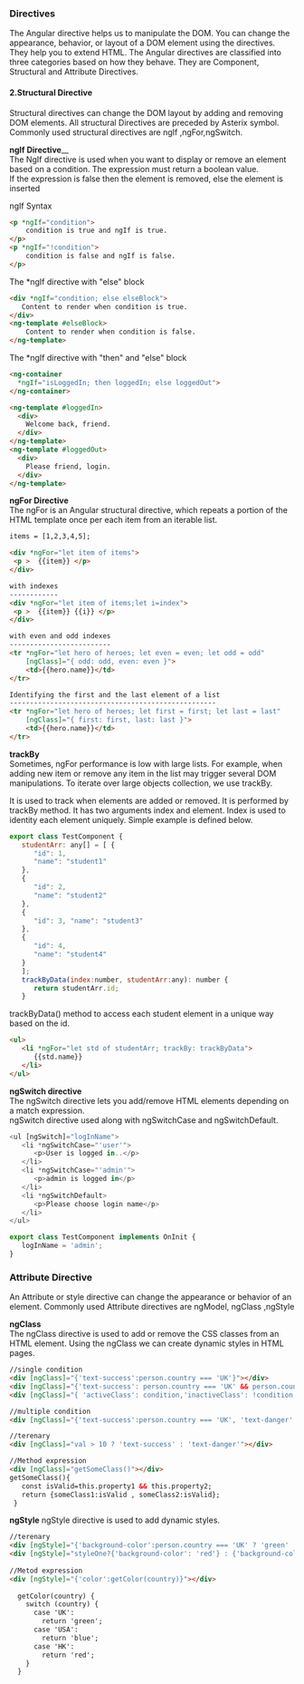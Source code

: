 
### Directives
The Angular directive helps us to manipulate the DOM. You can change the appearance, behavior, or layout of a DOM element using the directives. They help you to extend HTML.
The Angular directives are classified into three categories based on how they behave. They are Component, Structural and Attribute Directives.

#### 2.Structural Directive
Structural directives can change the DOM layout by adding and removing DOM elements. All structural Directives are preceded by Asterix symbol.    
Commonly used structural directives are ngIf ,ngFor,ngSwitch.               

__ngIf Directive____    
The NgIf directive is used when you want to display or remove an element based on a condition.
The expression must return a boolean value.        
If the expression is false then the element is removed, else the element is inserted        

ngIf Syntax
``` html
<p *ngIf="condition">  
    condition is true and ngIf is true.  
</p>  
<p *ngIf="!condition">  
    condition is false and ngIf is false.  
</p>  
````
The *ngIf directive  with  "else" block   
``` html
<div *ngIf="condition; else elseBlock">  
   Content to render when condition is true.  
</div>  
<ng-template #elseBlock>  
    Content to render when condition is false.  
</ng-template>   
````

The *ngIf directive  with  "then" and "else" block
``` html
<ng-container
  *ngIf="isLoggedIn; then loggedIn; else loggedOut">
</ng-container>

<ng-template #loggedIn>
  <div>
    Welcome back, friend.
  </div>
</ng-template>
<ng-template #loggedOut>
  <div>
    Please friend, login.
  </div>
</ng-template> 
````

__ngFor Directive__          
The ngFor is an Angular structural directive, which repeats a portion of the HTML template once per each item from an iterable list.     
```html
items = [1,2,3,4,5];

<div *ngFor="let item of items">
 <p >  {{item}} </p>
</div>

with indexes
------------
<div *ngFor="let item of items;let i=index">
 <p >  {{item}} {{i}} </p>
</div>

with even and odd indexes
-------------------------
<tr *ngFor="let hero of heroes; let even = even; let odd = odd" 
    [ngClass]="{ odd: odd, even: even }">
    <td>{{hero.name}}</td>
</tr>

Identifying the first and the last element of a list
---------------------------------------------------
<tr *ngFor="let hero of heroes; let first = first; let last = last" 
    [ngClass]="{ first: first, last: last }">
    <td>{{hero.name}}</td>
</tr>

```
__trackBy__            
Sometimes, ngFor performance is low with large lists. For example, when adding new item or remove any item in the list may trigger several DOM manipulations. To iterate over large objects collection, we use trackBy.

It is used to track when elements are added or removed. It is performed by trackBy method. It has two arguments index and element. Index is used to identity each element uniquely. Simple example is defined below.
```javascript
export class TestComponent { 
   studentArr: any[] = [ { 
      "id": 1, 
      "name": "student1" 
   }, 
   { 
      "id": 2,
      "name": "student2" 
   }, 
   { 
      "id": 3, "name": "student3"
   },
   { 
      "id": 4, 
      "name": "student4" 
   } 
   ]; 
   trackByData(index:number, studentArr:any): number { 
      return studentArr.id; 
   }
```
trackByData() method to access each student element in a unique way based on the id.
```html
<ul> 
   <li *ngFor="let std of studentArr; trackBy: trackByData">
      {{std.name}} 
   </li>
</ul>

```
__ngSwitch directive__    
The ngSwitch directive lets you add/remove HTML elements depending on a match expression.         
ngSwitch directive used along with ngSwitchCase and ngSwitchDefault.   

```javascript
<ul [ngSwitch]="logInName"> 
   <li *ngSwitchCase="'user'"> 
      <p>User is logged in..</p> 
   </li> 
   <li *ngSwitchCase="'admin'"> 
      <p>admin is logged in</p> 
   </li> 
   <li *ngSwitchDefault> 
      <p>Please choose login name</p> 
   </li> 
</ul>

export class TestComponent implements OnInit {  
   logInName = 'admin'; 
}

```

### Attribute Directive     
An Attribute or style directive can change the appearance or behavior of an element.
Commonly used Attribute directives are ngModel, ngClass ,ngStyle

__ngClass__           
The ngClass directive is used to add or remove the CSS classes from an HTML element. Using the ngClass we can create dynamic styles in HTML pages.   

```html
//single condition
<div [ngClass]="{'text-success':person.country === 'UK'}"></div>
<div [ngClass]="{'text-success': person.country === 'UK' && person.country === 'INDIA'}"></div>
<div [ngClass]="{ 'activeClass': condition,'inactiveClass': !condition, 'focusClass': condition && otherCondition}"> 

//multiple condition
<div [ngClass]="{'text-success':person.country === 'UK', 'text-danger':person.country === 'INDIA' }"></div>

//terenary
<div [ngClass]="val > 10 ? 'text-success' : 'text-danger'"></div>

//Method expression
<div [ngClass]="getSomeClass()"></div>
getSomeClass(){
   const isValid=this.property1 && this.property2;
   return {someClass1:isValid , someClass2:isValid};
 }
```

__ngStyle__
ngStyle directive is used to add dynamic styles.
```html
//terenary
<div [ngStyle]="{'background-color':person.country === 'UK' ? 'green' : 'red' }"></<div>
<div [ngStyle]="styleOne?{'background-color': 'red'} : {'background-color': 'blue'}"></<div>
    
//Metod expression
<div [ngStyle]="{'color':getColor(country)}"></div>
    
  getColor(country) { 
    switch (country) {
      case 'UK':
        return 'green';
      case 'USA':
        return 'blue';
      case 'HK':
        return 'red';
    }
  }   
```



